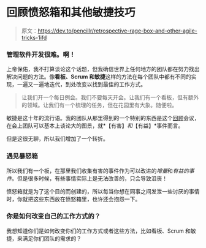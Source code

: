# 回顾愤怒箱和其他敏捷技巧

> 原文：<https://dev.to/pencillr/retrospective-rage-box-and-other-agile-tricks-1ifd>

### 管理软件开发很难。啊！

上帝保佑，我不打算谈论这个话题，但我确信世界上任何地方的团队都在努力找出解决问题的方法。像**看板、Scrum 和敏捷**这样的方法在每个团队中都有不同的实现，一遍又一遍地迭代，到处改变以找到最佳的工作方式。

> 让我们开一个每日例会。我们不要每天开会。让我们有一个看板，但有额外的领域。让我们有一个梳理的任务，但在花园里有大象。随便啦。

敏捷是这十年的流行语。我的团队从那里得到的一个特别的东西是这个[回顾](https://www.atlassian.com/team-playbook/plays/retrospective)会议，在会上团队可以基本上谈论大的图景，就*【有害】*和*【有益】*事件而言。

但是这很无聊，所以我们增加了一个转折。

### 遇见暴怒箱

所以我们有一个板，在那里我们收集有害的事件作为可以改进的*增量*和*有益的事件*。但是很多时候，有些事情实际上是无法改善的，只会导致沮丧！

愤怒箱就是为了这个目的而创建的，所以每当你想在同事之间发泄一些讨厌的事情时，你就把这些东西放在愤怒箱里，也许还会抱怨一下。

### 你是如何改变自己的工作方式的？

我想知道你们是如何改变你们的工作方式或者这些方法，比如看板、Scrum 和敏捷，来满足你们团队的需求的？